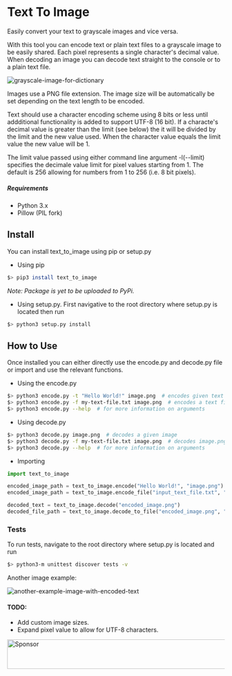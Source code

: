 # Text To Image

Easily convert your text to grayscale images and vice versa.

With this tool you can encode text or plain text files to a grayscale image to be easily shared. Each pixel represents a single character's decimal value. When decoding an image you can decode text straight to the console or to a plain text file.

<img src="Resources/words_alpha.png" alt="grayscale-image-for-dictionary"/>

Images use a PNG file extension. The image size will be automatically be set depending on the text length to be encoded.

Text should use a character encoding scheme using 8 bits or less until addditional functionality is added to support UTF-8 (16 bit). If a characte's decimal value is greater than the limit (see below) the it will be divided by the limit and the new value used. When the character value equals the limit value the new value will be 1.

The limit value passed using either command line argument -l(--limit) specifies the decimale value limit for pixel values starting from 1. The default is 256 allowing for numbers from 1 to 256 (i.e. 8 bit pixels).

##### Requirements

* Python 3.x
* Pillow (PIL fork)


## Install

You can install text_to_image using pip or setup.py

* Using pip
```bash
$> pip3 install text_to_image
```
*Note: Package is yet to be uploaded to PyPi.*

* Using setup.py. First navigative to the root directory where setup.py is located then run
```bash
$> python3 setup.py install
```

## How to Use

Once installed you can either directly use the encode.py and decode.py file or import and use the relevant functions.

* Using the encode.py
```bash
$> python3 encode.py -t "Hello World!" image.png  # encodes given text
$> python3 encode.py -f my-text-file.txt image.png  # encodes a text file
$> python3 encode.py --help  # for more information on arguments
```

* Using decode.py
```bash
$> python3 decode.py image.png  # decodes a given image
$> python3 decode.py -f my-text-file.txt image.png  # decodes image.png to the given text file
$> python3 decode.py --help  # for more information on arguments
```

* Importing
```python
import text_to_image

encoded_image_path = text_to_image.encode("Hello World!", "image.png")
encoded_image_path = text_to_image.encode_file("input_text_file.txt", "output_image.png")

decoded_text = text_to_image.decode("encoded_image.png")
decoded_file_path = text_to_image.decode_to_file("encoded_image.png", "output_text_file.txt")

```

### Tests

To run tests, navigate to the root directory where setup.py is located and run

```bash
$> python3-m unittest discover tests -v
```

Another image example:

<img src="Resources/example.png" alt="another-example-image-with-encoded-text"/>

#### TODO:

* Add custom image sizes.
* Expand pixel value to allow for UTF-8 characters.

<a target='_blank' rel='nofollow' href='https://app.codesponsor.io/link/F7562BGJ3YiAu5CBEEerdT66/akapila011/Text-to-Image'>
  <img alt='Sponsor' width='888' height='68' src='https://app.codesponsor.io/embed/F7562BGJ3YiAu5CBEEerdT66/akapila011/Text-to-Image.svg' />
</a>